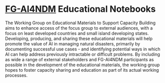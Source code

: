 # [FG-AI4NDM](https://www.itu.int/en/ITU-T/focusgroups/ai4ndm/Pages/default.aspx) Educational Notebooks

The Working Group on Educational Materials to Support Capacity Building aims to enhance access of the focus group to external audiences, with a focus on least developed countries and small island developing states. Developing, producing, and sharing these educational materials will help promote the value of AI in managing natural disasters, primarily by documenting successful use cases - and identifying potential ways in which AI can help address previously intractable or difficult problems. By including as wide a range of external stakeholders and FG-AI4NDM participants as possible in the development of the educational materials, the working group hopes to foster capacity sharing and education as part of its actual working processes.

```{tableofcontents}
```
